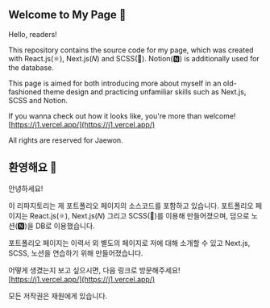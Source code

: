 ## Welcome to My Page 👋

Hello, readers!

This repository contains the source code for my page, which was created with React.js(⚛️), Next.js(𝑁) and SCSS(💅).
Notion(🅽) is additionally used for the database.


This page is aimed for both introducing more about myself in an old-fashioned theme design and practicing unfamiliar skills such as Next.js, SCSS and Notion.


If you wanna check out how it looks like, you're more than welcome!<br />
[https://j1.vercel.app/](https://j1.vercel.app/)


All rights are reserved for Jaewon.



## 환영해요 👋

안녕하세요!

이 리파지토리는 제 포트폴리오 페이지의 소스코드를 포함하고 있습니다. 포트폴리오 페이지는 React.js(⚛️), Next.js(𝑁) 그리고 SCSS(💅)를 이용해 만들어졌으며, 덤으로 노션(🅽)을 DB로 이용했습니다.


포트폴리오 페이지는 이력서 외 별도의 페이지로 저에 대해 소개할 수 있고 Next.js, SCSS, 노션을 연습하기 위해 만들어졌습니다.


어떻게 생겼는지 보고 싶으시면, 다음 링크로 방문해주세요!<br />
[https://j1.vercel.app/](https://j1.vercel.app/)

모든 저작권은 재원에게 있습니다.
